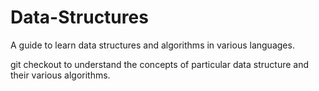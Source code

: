 # Data-Structures
A guide to learn data structures and algorithms in various languages.

git checkout <branch-name> to understand the concepts of particular data structure and their various algorithms.
